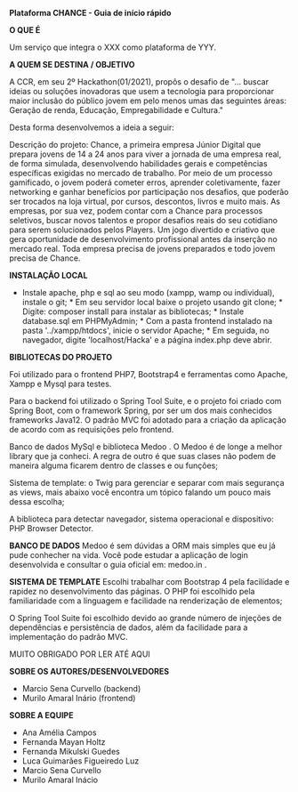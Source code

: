 
**Plataforma CHANCE - Guia de início rápido**


**O QUE É**


Um serviço que integra o XXX como plataforma de YYY.

**A QUEM SE DESTINA / OBJETIVO**

A CCR, em seu 2º Hackathon(01/2021), propôs o desafio de "... buscar ideias ou soluções inovadoras que usem a tecnologia para proporcionar maior inclusão do público jovem em pelo menos umas das seguintes áreas:
Geração de renda, Educação, Empregabilidade e Cultura."

Desta forma desenvolvemos a ideia a seguir:

Descrição do projeto: Chance,  a primeira empresa Júnior Digital que prepara jovens de 14 a 24 anos para viver a jornada de uma empresa real, de forma simulada, desenvolvendo habilidades gerais e competências específicas exigidas no mercado de trabalho. Por meio de um processo gamificado, o jovem poderá cometer erros, aprender coletivamente, fazer networking e ganhar benefícios por participação nos desafios, que poderão ser trocados na loja virtual, por cursos, descontos, livros e muito mais. As empresas, por sua vez, podem contar com a Chance para processos seletivos, buscar novos talentos e propor desafios reais do seu cotidiano para serem solucionados pelos Players. Um jogo divertido e criativo que gera oportunidade de desenvolvimento profissional antes da inserção no mercado real. 
Toda empresa precisa de jovens preparados e todo jovem precisa de Chance.

**INSTALAÇÃO LOCAL**
* Instale apache, php e sql ao seu modo (xampp, wamp ou individual), instale o git; * Em seu servidor local baixe o projeto usando git clone; * Digite: composer install para instalar as bibliotecas; * Instale database.sql em PHPMyAdmin; * Com a pasta frontend instalado na pasta '../xampp/htdocs', inicie o servidor Apache;  * Em seguida, no navegador, digite 'localhost/Hacka' e a página index.php deve abrir.


**BIBLIOTECAS DO PROJETO**

Foi utilizado para o frontend PHP7, Bootstrap4 e ferramentas como Apache, Xampp e Mysql para testes.

Para o backend foi utilizado o Spring Tool Suite, e o projeto foi criado com Spring Boot, com o framework Spring, por ser um dos mais conhecidos frameworks Java12. O padrão MVC foi adotado para a criação da aplicação de acordo com as requisições pelo frontend.

Banco de dados MySql e biblioteca Medoo . O Medoo é de longe a melhor library que ja conheci. A regra de outro é que suas clases não podem de maneira alguma ficarem dentro de classes e ou funções;

Sistema de template: o Twig para gerenciar e separar com mais segurança as views, mais abaixo você encontra um tópico falando um pouco mais dessa escolha;

A biblioteca para detectar navegador, sistema operacional e dispositivo: PHP Browser Detector.


**BANCO DE DADOS**
Medoo é sem dúvidas a ORM mais simples que eu já pude conhecher na vida. Você pode estudar a aplicação de login desenvolvida e consultar o guia oficial em: medoo.in .


**SISTEMA DE TEMPLATE**
Escolhi trabalhar com Bootstrap 4 pela facilidade e rapidez no desenvolvimento das páginas.
O PHP foi escolhido pela familiaridade com a linguagem e facilidade na renderização de elementos;

O Spring Tool Suite foi escolhido devido ao grande número de injeções de dependências e persistência de dados, além da facilidade para a implementação do padrão MVC.


MUITO OBRIGADO POR LER ATÉ AQUI

**SOBRE OS AUTORES/DESENVOLVEDORES**
* Marcio Sena Curvello (backend)
* Murilo Amaral Inário (frontend)

**SOBRE A EQUIPE**
* Ana Amélia Campos
* Fernanda Mayan Holtz
* Fernanda Mikulski Guedes
* Luca Guimarães Figueiredo Luz
* Marcio Sena Curvello
* Murilo Amaral Inácio


